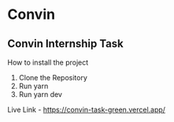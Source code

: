 # Convin
## Convin Internship Task
How to install the project
1. Clone the Repository
2. Run yarn
3. Run yarn dev

Live Link - https://convin-task-green.vercel.app/


